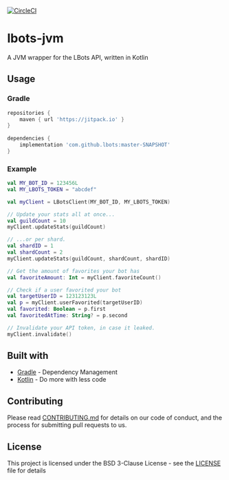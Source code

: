 [![CircleCI](https://circleci.com/gh/lbots/lbots-jvm.svg?style=svg)](https://circleci.com/gh/lbots/lbots-jvm)
# lbots-jvm
A JVM wrapper for the LBots API, written in Kotlin

## Usage
### Gradle
```gradle
repositories {
    maven { url 'https://jitpack.io' }
}
		
dependencies {
    implementation 'com.github.lbots:master-SNAPSHOT'
}
```

### Example
```kotlin
val MY_BOT_ID = 123456L
val MY_LBOTS_TOKEN = "abcdef"

val myClient = LBotsClient(MY_BOT_ID, MY_LBOTS_TOKEN)

// Update your stats all at once...
val guildCount = 10
myClient.updateStats(guildCount)

// ...or per shard.
val shardID = 1
val shardCount = 2
myClient.updateStats(guildCount, shardCount, shardID)

// Get the amount of favorites your bot has
val favoriteAmount: Int = myClient.favoriteCount()

// Check if a user favorited your bot
val targetUserID = 123123123L
val p = myClient.userFavorited(targetUserID)
val favorited: Boolean = p.first
val favoritedAtTime: String? = p.second

// Invalidate your API token, in case it leaked.
myClient.invalidate()
```

## Built with

* [Gradle](https://gradle.org/) - Dependency Management
* [Kotlin](https://kotlinlang.org/) - Do more with less code

## Contributing

Please read [CONTRIBUTING.md](CONTRIBUTING.md) for details on our code of conduct, and the process for submitting pull requests to us.

## License

This project is licensed under the BSD 3-Clause License - see the [LICENSE](LICENSE) file for details

